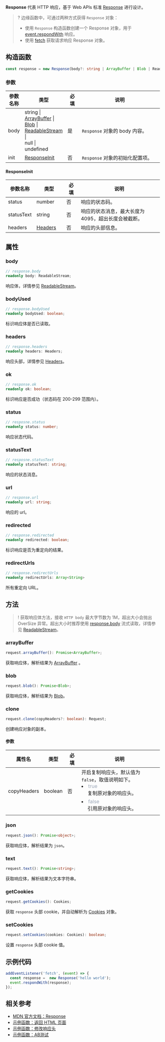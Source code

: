**Response** 代表 HTTP 响应，基于 Web APIs 标准 [Response](https://developer.mozilla.org/en-US/docs/Web/API/Response) 进行设计。

>? 边缘函数中，可通过两种方式获得 `Response` 对象：
>- 使用 `Response` 构造函数创建一个 Response 对象，用于 [event.respondWith](https://www.tencentcloud.com/document/product/1145/52688#respondwith) 响应。
>- 使用 <a href="https://www.tencentcloud.com/document/product/1145/52687">fetch</a> 获取请求响应 Response 对象。

## 构造函数
```typescript
const response = new Response(body?: string | ArrayBuffer | Blob | ReadableStream | null | undefined, init?: ResponseInit);
```

### 参数

<table>
  <thead>
    <tr>
      <th width="10%">参数名称</th>
      <th width="20%">类型</th>
      <th width="10%">必填</th>
      <th width="60%">说明</th>
    </tr>
  </thead>
  <tbody>
    <tr>
      <td>body</td>
      <td>
        string | <br/>
        <a href="https://developer.mozilla.org/en-US/docs/Web/JavaScript/Reference/Global_Objects/ArrayBuffer">ArrayBuffer</a> | <br/>
        <a href="https://developer.mozilla.org/en-US/docs/Web/API/Blob">Blob</a> | <br/>
        <a href="https://www.tencentcloud.com/document/product/1145/52695">ReadableStream</a> | <br/>
        null | <br/>
        undefined
      </td>
      <td>是</td>
      <td><code>Response</code> 对象的 body 内容。</td>
    </tr>
    <tr>
      <td>init</td>
      <td><a href="#ResponseInit">ResponseInit</a></td>
      <td>否</td>
      <td><code>Response</code> 对象的初始化配置项。</td>
    </tr>
  </tbody>
</table>

#### ResponseInit[](id:ResponseInit)

<table>
  <thead>
    <tr>
      <th width="10%">参数名称</th>
      <th width="20%">类型</th>
      <th width="10%">必填</th>
      <th width="60%">说明</th>
    </tr>
  </thead>
  <tbody>
    <tr>
      <td align="left">status</td>
      <td align="left">number</td>
      <td align="left">否</td>
      <td align="left">响应的状态码。</td>
    </tr>
    <tr>
      <td align="left">statusText</td>
      <td align="left">string</td>
      <td align="left">否</td>
      <td align="left">响应的状态消息，最大长度为 4095，超出长度会被截断。</td>
    </tr>
    <tr>
      <td align="left">headers</td>
      <td align="left"><a href="https://www.tencentcloud.com/document/product/1145/52689">Headers</a></td>
      <td align="left">否</td>
      <td align="left">响应的头部信息。</td>
    </tr>
  </tbody>
</table>

## 属性
### body[](id:body)
```typescript
// response.body
readonly body: ReadableStream;
```
响应体，详情参见 [ReadableStream](https://www.tencentcloud.com/document/product/1145/52695)。

### bodyUsed
```typescript
// response.bodyUsed
readonly bodyUsed: boolean;
```

标识响应体是否已读取。

### headers
```typescript
// response.headers
readonly headers: Headers;
```

响应头部，详情参见 [Headers](https://www.tencentcloud.com/document/product/1145/52689)。

### ok
```typescript
// response.ok
readonly ok: boolean;
```

标识响应是否成功（状态码在 200-299 范围内）。

### status
```typescript
// resposne.status
readonly status: number;
```
响应状态代码。

### statusText
```typescript
// resposne.statusText
readonly statusText: string;
```

响应的状态消息。

### url
```typescript
// response.url
readonly url: string;
```
响应的 url。

### redirected
```typescript
// response.redirected
readonly redirected: boolean;
```

标识响应是否为重定向的结果。

### redirectUrls
```typescript
// response.redirectUrls
readonly redirectUrls: Array<String>
```

所有重定向 URL。

## 方法

>! 获取响应体方法，接收 `HTTP body` 最大字节数为 1M，超出大小会抛出 OverSize 异常。超出大小时推荐使用 [response.body](#body) 流式读取，详情参见 [ReadableStream](https://www.tencentcloud.com/document/product/1145/52695)。


### arrayBuffer
```typescript
request.arrayBuffer(): Promise<ArrayBuffer>;
```
获取响应体，解析结果为 [ArrayBuffer](https://developer.mozilla.org/en-US/docs/Web/JavaScript/Reference/Global_Objects/ArrayBuffer) 。

### blob
```typescript
request.blob(): Promise<Blob>;
```
获取响应体，解析结果为 [Blob](https://developer.mozilla.org/en-US/docs/Web/API/Blob)。

### clone
```typescript
request.clone(copyHeaders?: boolean): Request;
```

创建响应对象的副本。

#### 参数

<table>
	<thead>
		<tr>
			<th width="10%">属性名</th>
			<th width="15%">类型</th>
			<th width="10%">必填</th>
			<th width="65%">说明</th>
	</tr>
	</thead>
	<tbody>
		<tr>
			<td>copyHeaders</td>
			<td>boolean</td>
			<td>否</td>
			<td>
        开启复制响应头，默认值为 <code>false</code>，取值说明如下。<br/>
        <li>
          <font color="#9ba6b7">true</font><br/>
          <div style="padding-left: 20px;padding-bottom: 6px">
            复制原对象的响应头。
          </div>
        </li>
        <li>
          <font color="#9ba6b7">false</font><br/>
          <div style="padding-left: 20px;padding-bottom: 6px">
            引用原对象的响应头。
          </div>
        </li>
      </td>
		</tr>
	</tbody>
</table>

### json
```typescript
request.json(): Promise<object>;
```

获取响应体，解析结果为 `json`。

### text
```typescript
request.text(): Promise<string>;
```

获取响应体，解析结果为文本字符串。

### getCookies
```typescript
request.getCookies(): Cookies;
```

获取 `response` 头部 cookie，并自动解析为 [Cookies](https://www.tencentcloud.com/document/product/1145/52685) 对象。

### setCookies
```typescript
request.setCookies(cookies: Cookies): boolean;
```

设置 `response` 头部 cookie 值。 

## 示例代码
```typescript
addEventListener('fetch', (event) => {
  const response =  new Response('hello world');
  event.respondWith(response);
});
```

## 相关参考 
- [MDN 官方文档：Response](https://developer.mozilla.org/en-US/docs/Web/API/Response)
- [示例函数：返回 HTML 页面](https://www.tencentcloud.com/document/product/1145/52702)
- [示例函数：修改响应头](https://www.tencentcloud.com/document/product/1145/52706)
- [示例函数：AB测试](https://www.tencentcloud.com/document/product/1145/52707)